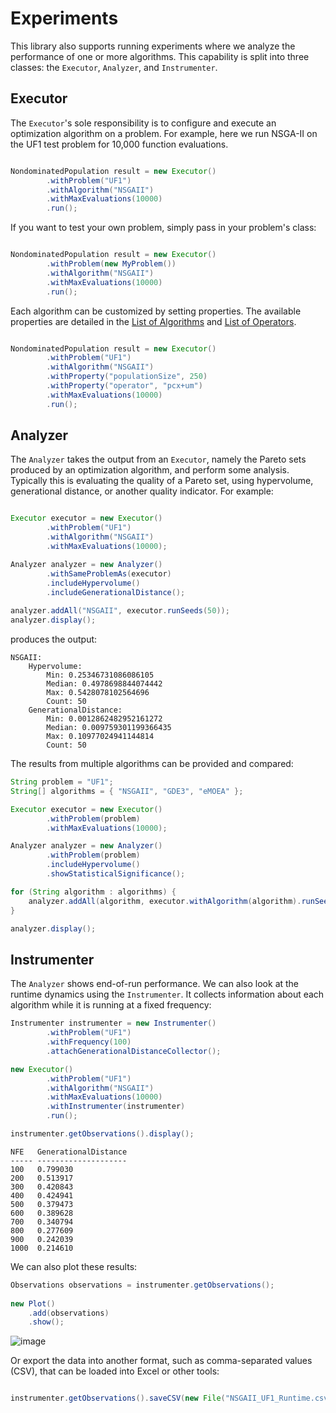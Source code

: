 # Experiments

This library also supports running experiments where we analyze the performance of one or more algorithms.  This capability
is split into three classes: the `Executor`, `Analyzer`, and `Instrumenter`.

## Executor

The `Executor`'s sole responsibility is to configure and execute an optimization algorithm on a problem.  For example, here we run
NSGA-II on the UF1 test problem for 10,000 function evaluations.

```java

NondominatedPopulation result = new Executor()
        .withProblem("UF1")
        .withAlgorithm("NSGAII")
        .withMaxEvaluations(10000)
        .run();
```

If you want to test your own problem, simply pass in your problem's class:

```java

NondominatedPopulation result = new Executor()
        .withProblem(new MyProblem())
        .withAlgorithm("NSGAII")
        .withMaxEvaluations(10000)
        .run();
```

Each algorithm can be customized by setting properties.  The available properties are detailed in the [List of Algorithms](algorithms.md)
and [List of Operators](operators.md).

```java

NondominatedPopulation result = new Executor()
        .withProblem("UF1")
        .withAlgorithm("NSGAII")
        .withProperty("populationSize", 250)
        .withProperty("operator", "pcx+um")
        .withMaxEvaluations(10000)
        .run();
```

## Analyzer

The `Analyzer` takes the output from an `Executor`, namely the Pareto sets produced by an optimization algorithm, and perform some analysis.
Typically this is evaluating the quality of a Pareto set, using hypervolume, generational distance, or another quality indicator.  For example:

```java

Executor executor = new Executor()
        .withProblem("UF1")
        .withAlgorithm("NSGAII")
        .withMaxEvaluations(10000);

Analyzer analyzer = new Analyzer()
        .withSameProblemAs(executor)
        .includeHypervolume()
        .includeGenerationalDistance();
		
analyzer.addAll("NSGAII", executor.runSeeds(50));
analyzer.display();
```

produces the output:

```
NSGAII:
    Hypervolume: 
        Min: 0.25346731086086105
        Median: 0.4978698844074442
        Max: 0.5428078102564696
        Count: 50
    GenerationalDistance: 
        Min: 0.0012862482952161272
        Median: 0.009759301199366435
        Max: 0.10977024941144814
        Count: 50
```

The results from multiple algorithms can be provided and compared:

<!-- java:examples/Example4.java [39:59] -->

```java
String problem = "UF1";
String[] algorithms = { "NSGAII", "GDE3", "eMOEA" };

Executor executor = new Executor()
        .withProblem(problem)
        .withMaxEvaluations(10000);

Analyzer analyzer = new Analyzer()
        .withProblem(problem)
        .includeHypervolume()
        .showStatisticalSignificance();

for (String algorithm : algorithms) {
    analyzer.addAll(algorithm, executor.withAlgorithm(algorithm).runSeeds(50));
}

analyzer.display();
```

## Instrumenter

The `Analyzer` shows end-of-run performance.  We can also look at the runtime dynamics using the `Instrumenter`.
It collects information about each algorithm while it is running at a fixed frequency:

<!-- java:examples/Example5.java [40:55] -->

```java
Instrumenter instrumenter = new Instrumenter()
        .withProblem("UF1")
        .withFrequency(100)
        .attachGenerationalDistanceCollector();

new Executor()
        .withProblem("UF1")
        .withAlgorithm("NSGAII")
        .withMaxEvaluations(10000)
        .withInstrumenter(instrumenter)
        .run();

instrumenter.getObservations().display();
```

<!-- output:examples/Example5.java [:12] -->

```
NFE   GenerationalDistance 
----- -------------------- 
100   0.799030             
200   0.513917             
300   0.420843             
400   0.424941             
500   0.379473             
600   0.389628             
700   0.340794             
800   0.277609             
900   0.242039             
1000  0.214610             
```

We can also plot these results:

<!-- java:examples/org/moeaframework/examples/plots/PlotRuntimeDynamics.java [50:54] -->

```java
Observations observations = instrumenter.getObservations();
        
new Plot()
    .add(observations)
    .show();
```

![image](https://user-images.githubusercontent.com/2496211/226907939-8d8569e6-b7f1-4574-badd-3d6d5800f380.png)

Or export the data into another format, such as comma-separated values (CSV), that can be loaded into Excel or other tools:

```java

instrumenter.getObservations().saveCSV(new File("NSGAII_UF1_Runtime.csv"));
```
